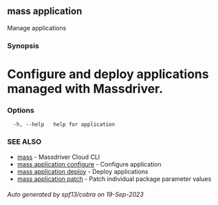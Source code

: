 ## mass application

Manage applications

### Synopsis

# Configure and deploy applications managed with Massdriver.


### Options

```
  -h, --help   help for application
```

### SEE ALSO

* [mass](mass.md)	 - Massdriver Cloud CLI
* [mass application configure](mass_application_configure.md)	 - Configure application
* [mass application deploy](mass_application_deploy.md)	 - Deploy applications
* [mass application patch](mass_application_patch.md)	 - Patch individual package parameter values

###### Auto generated by spf13/cobra on 19-Sep-2023
